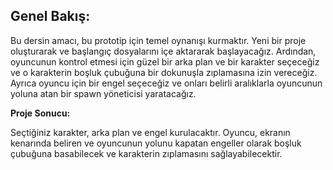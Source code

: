 ## Genel Bakış:

Bu dersin amacı, bu prototip için temel oynanışı kurmaktır. Yeni bir proje oluşturarak ve başlangıç dosyalarını içe aktararak başlayacağız. Ardından, oyuncunun kontrol etmesi için güzel bir arka plan ve bir karakter seçeceğiz ve o karakterin boşluk çubuğuna bir dokunuşla zıplamasına izin vereceğiz. Ayrıca oyuncu için bir engel seçeceğiz ve onları belirli aralıklarla oyuncunun yoluna atan bir spawn yöneticisi yaratacağız.


**Proje Sonucu:**

Seçtiğiniz karakter, arka plan ve engel kurulacaktır. Oyuncu, ekranın kenarında beliren ve oyuncunun yolunu kapatan engeller olarak boşluk çubuğuna basabilecek ve karakterin zıplamasını sağlayabilecektir.
